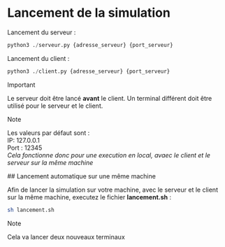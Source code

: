 # Lancement de la simulation

Lancement du serveur : 

```python
python3 ./serveur.py {adresse_serveur} {port_serveur}
```

Lancement du client : 

```python
python3 ./client.py {adresse_serveur} {port_serveur}
```

> [!IMPORTANT]
> Le serveur doit être lancé **avant** le client. Un terminal différent doit être utilisé pour le serveur et le client.

> [!NOTE]
> Les valeurs par défaut sont : <br>
> IP: 127.0.0.1 <br>
> Port : 12345 <br>
> *Cela fonctionne donc pour une execution en local, avaec le client et le serveur sur la même machine*


## Lancement automatique sur une même machine

Afin de lancer la simulation sur votre machine, avec le serveur et le client sur la même machine, executez le fichier **lancement.sh** :

```sh
sh lancement.sh
```

> [!NOTE]
> Cela va lancer deux nouveaux terminaux
